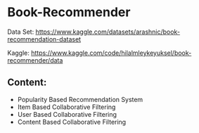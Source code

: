 # Book-Recommender

Data Set: https://www.kaggle.com/datasets/arashnic/book-recommendation-dataset

Kaggle: https://www.kaggle.com/code/hilalmleykeyuksel/book-recommender/data

## Content:

- Popularity Based Recommendation System
- Item Based Collaborative Filtering
- User Based Collaborative Filtering
- Content Based Collaborative Filtering
